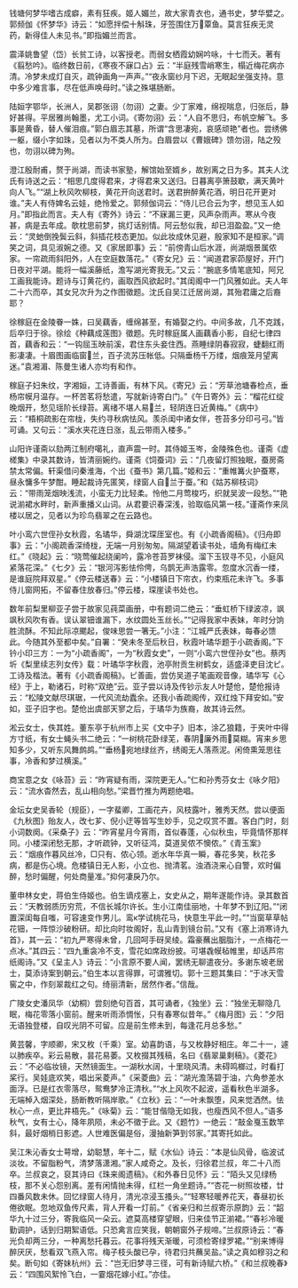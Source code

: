 <!-- { "loadSidebar": true } -->
钱塘何梦华嗜古成癖，素有狂疾。姬人媚兰，故大家青衣也，通书史，梦华嬖之。郭频伽《怀梦华》诗云：“如愿拌偿十斛珠，牙签围住万覃鱼。莫言狂疾无灵药，新得佳人未见书。”即指媚兰而言。

震泽姚鲁望（岱）长贫工诗，以客授老。而弱女栖霞幼娴吟咏，十七而夭。著有《翦愁吟》。临终数日前，《寒夜不寐口占》云：“半庭残雪峭寒生，榻近梅花病亦清。冷梦未成灯自灭，疏钟画角一声声。”“夜永窗纱月下迟，无眠起坐强支持。意中多少难言事，尽在低声唤母时。”读之殊堪肠断。

陆姮字鄂华，长洲人，吴郡张诩（勿诩）之妻。少丁家难，绵视喘息，归张后，静好甚得。平居雅尚翰墨，尤工小词。《寄勿诩》云：“人自不思归，布帆空解飞。多事是黄昏，替人催泪痕。”郭白眉志其墓，所谓“含思凄宛，哀感顽艳”者也。尝绣佛一躯，缀小字如珠，见者以为不类人所为。白眉尝以《曹娥碑》馈勿诩，陆之殁也，勿诩以碑为殉。

澄江殷耐甫，赘于尚湖，而读书家塾，解馆始至婿乡，故别离之日为多。其夫人沈氏有诗送之云：“相思几度得君来，才得君来又送归。日暮离亭箫鼓歇，满天黄叶向人飞。”“湖上秋风吹柳枝，黄花开向送君时。送君拚醉黄花酒，明日花开更对谁。”夫人有侍婢名云娃，绝怜爱之。郭频伽词云：“侍儿已合云为字，想见玉人如月。”即指此而言。夫人有《寄外》诗云：“不寐漏三更，风声杂雨声。寒从今夜甚，病是去年成。欹枕思前梦，挑灯话别情。阿云愁似我，却已泪盈盈。”又一绝云：“灵虵倒挽鬓云斜，斜插花枝态更加。似此妆成休见避，殷家知不是桓家。”调笑之词，具见淑婉之德。又《家居即事》云：“前傍青山后水涯，尚湖烟景属侬家。一帘疏雨斜阳外，人在空庭数落花。”《寄女兄》云：“闻道君家茆屋好，开门日夜对平湖。能将一幅溪藤纸，澹写湖光寄我无。”又云：“腕底多情笔底知，阿兄工画我能诗。题诗与订黄花约，画取西风欲起时。”其闺阁中一门风雅如此。夫人年二十六而卒，其女兄次升为之作图徵题。沈氏自吴江迁居尚湖，其殆君庸之后裔耶？

徐稼庭在金陵眷一姝，曰吴藕香，缠绵甚至，有婚娶之约。中间多故，几不克践，后卒归于徐。徐绘《种藕成莲图》徵题。先时稼庭属人画藕香小影，自纪七律四首，藕香和云：“一钩屈玉映前溪，君住东头妾住西。燕睡绿阴春寂寂，蜨翻红雨影凄凄。十眉图画临窗兰，百子流苏压帐低。只隔垂杨千万缕，烟痕笼月望离迷。”袁湘湄、陈曼生诸人亦均有和作。

稼庭子妇朱纹，字湘姮，工诗善画，有林下风。《寄兄》云：“芳草池塘春检点，垂杨帘幙月温存。一杯苦茗将愁遣，写就新诗寄白门。”《午日寄外》云：“榴花红绽晚烟开，愁见瑶阶长绿苔。离绪不堪人易兰，轻阴连日近黄梅。”《病中》云：“梧桐疏影在帘栊，失约寻秋病怯风。羡杀闺中诸女伴，苍苔多分印弓弓。”皆可诵。又句云：“溪水夹花连日涨，乱云带雨入楼多。”

山阳许谨斋以劾两江制府噶礼，直声震一时。其侍姬玉岑，金陵殊色也。谨斋《虚槎集》中录其数诗，皆清丽婉约。谨斋《饲蚕词》云：“几夜留灯照独眠，蚕房斋禁太常偏。轩渠借问秦淮海，个出《蚕书》第几篇。”姬和云：“重帷篝火护蚕寒，昼永慵多午梦酣。睡起裁诗先匿笑，绿窗人自兰于蚕。”和《姑苏柳枝词》云：“带雨笼烟映浅流，小蛮无力比轻柔。怜他二月莺梭巧，织就吴波一段愁。”“艳说湔裙水畔时，新声重播义山词。从君要识春深浅，验取临风第一枝。”谨斋作来凤楼以居之，见者以为珍鸟翡翠之在云路也。

叶小鸾六世侄孙女秋霞，名璚华，舜湖沈琛厓室也。有《小疏香阁稿》。《归舟即事》云：“小阁疏香深绮栊，无端一月别匆匆。隔湖望着读书处，墙角有梅红未红。”《晓起》云：“晓莺催起绕阑吟，露冷苍苔罗袜侵。溜下玉钗寻不见，小庭风紧落花深。”《七夕》云：“银河泻影怯伶俜，乌鹊无声浩露零。忽度水沉香一缕，是谁庭院拜双星。”《停云楼送春》云：“小楼镇日下帘衣，约束瓶花未许飞。多事侍儿窗网拓，不留春住放春归。”停云楼，琛崖读书处也。

数年前梨里柳亚子尝于故家见莼菜画册，中有题词二绝云：“垂虹桥下绿波凉，飒飒秋风吹有香。误认翠钿谁漏下，水纹圆处玉丝长。”“记得我家中表妹，年时分饷胜流酥。不知此际凉颸起，俊味思尝一箸无。”小注：“江城严氏表妹，每春必馈此。今随其外至都中矣。”自署：“癸未冬至后秋日，秋霞叶璚华题于小疏香阁。”下钤小印三方：一为“小疏香阁”，一为“秋霞女史”，一则“小鸾六世侄孙女”也。蔡丙圻《梨里续志列女传》载：叶璚华字秋霞，池亭附贡生树鹤女，适盛泽吏目沈ピ。工诗及楷法。著有《小疏香阁稿》。ピ善画，尝仿吴道子笔画观音像，璚华写《心经》于上，勒诸石，时称“双绝”云。亚子尝以诗及传钞示友人叶楚伧，楚伧报诗云：“松陵文献尽琪琚，一代风流劫蠹余。还我小香疏阁传，双红烛下拜安如。”安如，亚子旧字也。楚伧出虞部天寥之后，于璚华为族裔，故其诗云然。

淞云女士，佚其姓。董东亭于杭州市上买《文中子》旧本，涂乙狼籍，于夹叶中得方寸纸，有女士蝇头书二绝云：“一树桃花卧绿芜，春阴廉外雨莫糊。宵来乡思知多少，又听东风舞鹧鸪。”“垂杨宛地绿丝齐，绣阁无人落燕泥。闲倚熏笼思往事，冷香和梦过横溪。”

商宝意之女《咏苔》云：“昨宵疑有雨，深院更无人。”仁和孙秀芬女士《咏夕阳》云：“流水杳然去，乱山相向愁。”梁晋竹推为两题绝唱。

金坛女史吴香轮（规臣），一字蜚卿，工画花卉，风枝露叶，雅秀天然。尝以便面《九秋图》贻友人，改七芗、倪小迂等皆写生妙手，见之叹赏不置。客白门时，刻小词数阕。《采桑子》云：“昨宵星月今宵雨，首似春蓬，心似秋虫，毕竟情怀那样同。小楼深闭愁无那，才听疏钟，又听征鸿，莫道吴侬不懊侬。”《青玉案》云：“烟痕作暮风丝冷，□只有、侬心领。逝水年华真一瞬，春花多笑，秋花多病，都是伤心境。危楼镇日无人影，小立也、抛清茗。浊酒浇来心自警，欢时偏醉，愁时偏醒，何处商量准。”抑何凄戾乃尔。

董申林女史，蒋伯生侍姬也。伯生谪戍塞上，女史从之，期年遂能作诗。录其数首云：“天教弱质历穷荒，不信长城尔许长。生小江南佳丽地，十年梦不到辽阳。”“闭置深闺每自嗤，可容速变作男儿。鸾к学试桃花马，快意生平此一时。”“当窗草草帖花钿，一阵惊沙破粉研。却比向时妆阁好，乱山青到镜台前。”又有《塞上消寒诗九首》，其一云：“初九严寒得未曾，几回呵手砑吴绫。霜豪蘸出胭脂汁，一点梅花一点冰。”其四云：“四九重衾冷不支，雪花如席政纷披。可堪毳幙毡帷里，却话芦帘纸阁诗。”又《呈主人》诗云：“小言原不要人闻，罢绣无聊遣夜分。多谢东坡老居士，莫添诗案到朝云。”伯生本以言得罪，可谓雅切。郭十三题其集曰：“于冰天雪窖之中，作刻翠裁红之句。绮丽清新，居然作者。”信哉。

广陵女史潘凤华（幼桐）尝刻绝句百首，其可诵者，《独坐》云：“独坐无聊隐几眠，梅花零落小窗前。醒来听雨添惆怅，只有春寒似昔年。”《梅月图》云：“夕阳无语独登楼，自叹光阴不可留。应是前生修未到，每逢花月总多愁。”

黄芸馨，字顺卿，宋又枚（千乘）室。幼喜韵语，与又枚静好相庄。年二十一，遽以肺疾卒。彩云易散，昙花易萎。又枚掇其残稿，名曰《翡翠巢剩稿》。《菱花》云：“不必临妆镜，天然镜面生。一湖秋水阔，十里晓风清。未碍鸣榔过，时看打桨行。吴娃底欢笑，唱出采菱声。”《采菱曲》云：“湖光澹荡碧于油，六角参差水面浮。已是红衣零落尽，鸳鸯梦冷正清秋。”“水上风吹不起波，遥看秋色半湖多。无端棹入烟深处，肠断教听隔岸歌。”《立秋》云：“一叶未飘堕，风来觉洒然。怯秋心一点，更比井梧先。”《咏菊》云：“能甘偕隐无如我，也瘦西风不但人。”语多秋气，女有士心，降年夙陨，未必不徵于此。又《题竹》一绝云：“敲金戛玉数竿斜，最好烟梢日影遮。人世难医偏是俗，漫抽新笋到邻家。”其寄托如此。

吴江朱沁香女士萼增，幼聪慧，年十二，赋《水仙》诗云：“本是仙风骨，临波试淡妆。不留脂粉气，清梦落潇湘。”家人咸奇之。及长，归徐君兰叔，年二十八而卒。兰叔哀之，裒其诗曰《珠来阁遗稿》。《和外春日见怀》云：“陌头又见绿杨枝，那不关心怨别离。差有闲情抛未得，红栏一角坐题诗。”“杏花一树照妆楼，廿四番风数未休。回忆绿窗人待月，清光凉浸玉搔头。”“轻寒轻暖养花天，春昼初长倦欲眠。忽地双鱼传尺素，背人开看一灯前。”《省亲归和兰叔寄示原韵》云：“韶华九十过三分，寄我临风一朵云。遮莫高楼穿望眼，归来佳节正湔裙。”“春衫冷暖勤调护，话到归期絮语低。只恐禽言应笑我，朝朝窗外子规啼。”兰叔原诗云：“春光负却两三分，一种离愁托暮云。花事将残天渐暖，可须检寄绿罗裙。”“别来博得醉厌厌，愁看双飞燕入帘。梅子枝头酸已孕，待君归共蘸吴盐。”读之真如穆羽之和矣。断句如《寄妹杭州》云：“岂无旧梦寻三径，可有新诗赋六桥。”《和兰叔晚春》云：“四围风絮怜飞白，一霎烟花嫁小红。”亦佳。

